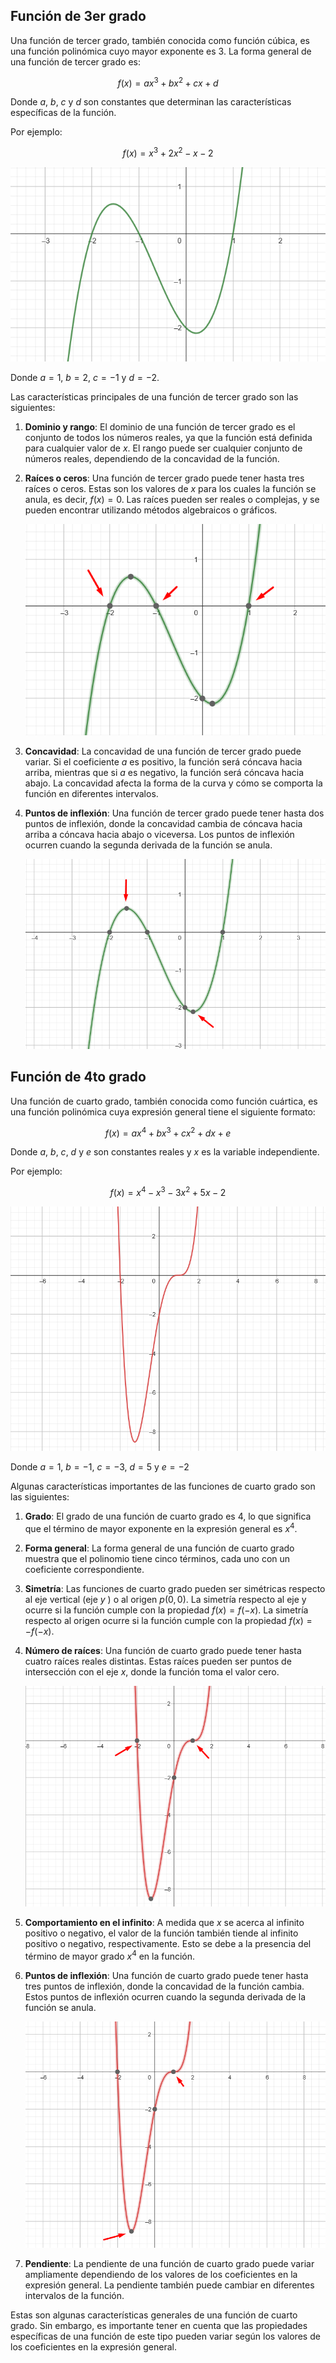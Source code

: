 
## Función de 3er grado

Una función de tercer grado, también conocida como función cúbica, es una función polinómica cuyo mayor exponente es $3$. La forma general de una función de tercer grado es:

$$f(x) = ax^3 + bx^2 + cx + d$$

Donde $a$, $b$, $c$ y $d$ son constantes que determinan las características específicas de la función.

Por ejemplo:

$$f(x)=x^3+2x^2-x-2$$

![8_](8_.png)

Donde $a=1$, $b=2$, $c=-1$ y $d=-2$.

Las características principales de una función de tercer grado son las siguientes:

1. **Dominio y rango**: El dominio de una función de tercer grado es el conjunto de todos los números reales, ya que la función está definida para cualquier valor de $x$. El rango puede ser cualquier conjunto de números reales, dependiendo de la concavidad de la función.

2. **Raíces o ceros**: Una función de tercer grado puede tener hasta tres raíces o ceros. Estas son los valores de $x$ para los cuales la función se anula, es decir, $f(x) = 0$. Las raíces pueden ser reales o complejas, y se pueden encontrar utilizando métodos algebraicos o gráficos.
   
   ![6_](6_.png)

3. **Concavidad**: La concavidad de una función de tercer grado puede variar. Si el coeficiente $a$ es positivo, la función será cóncava hacia arriba, mientras que si $a$ es negativo, la función será cóncava hacia abajo. La concavidad afecta la forma de la curva y cómo se comporta la función en diferentes intervalos.

4. **Puntos de inflexión**: Una función de tercer grado puede tener hasta dos puntos de inflexión, donde la concavidad cambia de cóncava hacia arriba a cóncava hacia abajo o viceversa. Los puntos de inflexión ocurren cuando la segunda derivada de la función se anula.
   
   ![7_](7_.png)

## Función de 4to grado

Una función de cuarto grado, también conocida como función cuártica, es una función polinómica cuya expresión general tiene el siguiente formato:

$$f(x) = ax^4 + bx^3 + cx^2 + dx + e$$

Donde $a$, $b$, $c$, $d$ y $e$ son constantes reales y $x$ es la variable independiente. 

Por ejemplo:

$$f(x)=x^4 - x^3 - 3 x^2 + 5 x - 2$$


![9_](9_.png)

Donde $a=1$, $b=-1$, $c=-3$, $d=5$ y $e=-2$

Algunas características importantes de las funciones de cuarto grado son las siguientes:

1. **Grado**: El grado de una función de cuarto grado es $4$, lo que significa que el término de mayor exponente en la expresión general es $x^4$.

2. **Forma general**: La forma general de una función de cuarto grado muestra que el polinomio tiene cinco términos, cada uno con un coeficiente correspondiente.

3. **Simetría**: Las funciones de cuarto grado pueden ser simétricas respecto al eje vertical (eje $y$ ) o al origen  $p(0,0)$. La simetría respecto al eje y ocurre si la función cumple con la propiedad $f(x) = f(-x)$. La simetría respecto al origen ocurre si la función cumple con la propiedad $f(x) = -f(-x)$.

4. **Número de raíces**: Una función de cuarto grado puede tener hasta cuatro raíces reales distintas. Estas raíces pueden ser puntos de intersección con el eje $x$, donde la función toma el valor cero.
   
   ![10_](10_.png)

5. **Comportamiento en el infinito**: A medida que $x$ se acerca al infinito positivo o negativo, el valor de la función también tiende al infinito positivo o negativo, respectivamente. Esto se debe a la presencia del término de mayor grado $x^4$ en la función.

6. **Puntos de inflexión**: Una función de cuarto grado puede tener hasta tres puntos de inflexión, donde la concavidad de la función cambia. Estos puntos de inflexión ocurren cuando la segunda derivada de la función se anula.
   
   ![11_](11_.png)

7. **Pendiente**: La pendiente de una función de cuarto grado puede variar ampliamente dependiendo de los valores de los coeficientes en la expresión general. La pendiente también puede cambiar en diferentes intervalos de la función.

Estas son algunas características generales de una función de cuarto grado. Sin embargo, es importante tener en cuenta que las propiedades específicas de una función de este tipo pueden variar según los valores de los coeficientes en la expresión general.